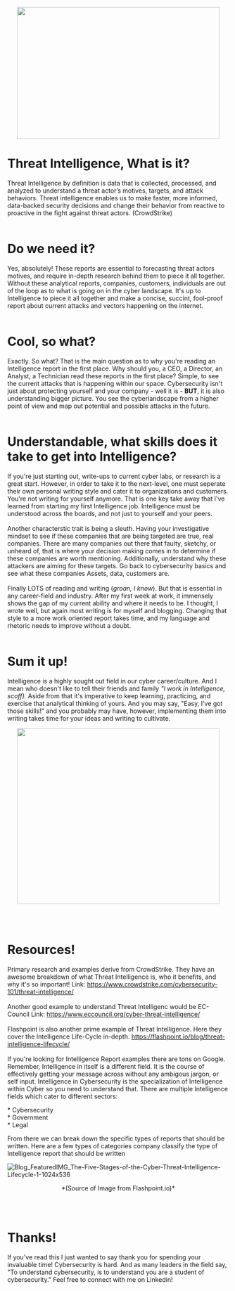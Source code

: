 <p align="center">
  <img width="460" height="300" src="https://user-images.githubusercontent.com/88797481/192114100-822cf5d5-81bc-4c9c-a8e4-f124e0df217e.jpg">
</p>


# Threat Intelligence, What is it? 


Threat Intelligence by definition is data that is collected, processed, and analyzed to understand a threat actor’s motives, targets, and attack behaviors. Threat intelligence enables us to make faster, more informed, data-backed security decisions and change their behavior from reactive to proactive in the fight against threat actors. (CrowdStrike)
</br>
</br> 
# Do we need it?

Yes, absolutely! These reports are essential to forecasting threat actors motives, and require in-depth research behind them to piece it all together. Without these
analytical reports, companies, customers, individuals are out of the loop as to what is going on in the cyber landscape. It's up to Intelligence to piece it 
all together and make a concise, succint, fool-proof report about current attacks and vectors happening on the internet.
</br>
</br>
# Cool, so what?

Exactly. So what? That is the main question as to why you're reading an Intelligence report in the first place. Why should you, a CEO, a Director, an Analyst, a Technician
read these reports in the first place? Simple, to see the current attacks that is happening within our space. Cybersecurity isn't just about protecting yourself
and your company - well it is - **BUT**, it is also understanding bigger picture. You see the cyberlandscape from a higher point of view and map out potential and possible attacks
in the future.
</br>
</br>
# Understandable, what skills does it take to get into Intelligence?

If you're just starting out, write-ups to current cyber labs, or research is a great start. However, in order to take it to the next-level, one must seperate their
own personal writing style and cater it to organizations and customers. You're not writing for yourself anymore. That is one key take away that I've learned from starting
my first Intelligence job. Intelligence must be understood across the boards, and not just to yourself and your peers. 
</br>
</br>
Another characterstic trait is being a sleuth. Having your investigative mindset to see if these companies that are being targeted are true, real companies. 
There are many companies out there that faulty, sketchy, or unheard of, that is where your decision making comes in to determine if these companies are worth mentioning.
Additionally, understand why these attackers are aiming for these targets. Go back to cybersecurity basics and see what these companies Assets, data, customers are. 
</br>
</br>
Finally LOTS of reading and writing (*groan, I know*). But that is essential in any career-field and industry. After my first week at work, it immensely shows the gap of my current
ability and where it needs to be. I thought, I wrote well, but again most writing is for myself and blogging. Changing that style to a more work oriented report takes time, and my language and
rhetoric needs to improve without a doubt.
</br>
</br>
# Sum it up!

Intelligence is a highly sought out field in our cyber career/culture. And I mean who doesn't like to tell their friends and family *"I work in Intelligence, scoff).* 
Aside from that it's imperative to keep learning, practicing, and exercise that analytical thinking of yours. And you may say, "Easy, I've got those skills!" and you 
probably may have, however, implementing them into writing takes time for your ideas and writing to cultivate.
</br>
<p align="center">
  <img width="460" height="400" src="https://media.giphy.com/media/f4DCRyH9G2jJjusFNh/giphy.gif">
</p>
</br>
</br>

# Resources!

Primary research and examples derive from CrowdStrike. They have an awesome breakdown of what Threat Intelligence is, who it benefits, and why it's so important! Link: https://www.crowdstrike.com/cybersecurity-101/threat-intelligence/
</br>
</br>
Another good example to understand Threat Intelligenc would be EC-Council Link: https://www.eccouncil.org/cyber-threat-intelligence/
</br>
</br>
Flashpoint is also another prime example of Threat Intelligence. Here they cover the Intelligence Life-Cycle in-depth. https://flashpoint.io/blog/threat-intelligence-lifecycle/
</br>
</br>
If you're looking for Intelligence Report examples there are tons on Google. Remember, Intelligence in itself is a different field. It is the course of 
effectively getting your message across without any ambigous jargon, or self input. Intelligence in Cybersecurity is the specialization of Intelligence 
within Cyber so you need to understand that. There are multiple Intelligence fields which cater to different sectors:
<p align="left">
  * Cybersecurity
  </br>
  * Government
  </br>
  * Legal
</p>
From there we can break down the specific types of reports that should be written. Here are a few types of categories company classify the type of Intelligence report that should be written
</br>

![Blog_FeaturedIMG_The-Five-Stages-of-the-Cyber-Threat-Intelligence-Lifecycle-1-1024x536](https://user-images.githubusercontent.com/88797481/192115485-387e5291-2dc6-4c7c-a8d8-f63b2708ffbc.png)
<p align="center">
*(Source of Image from Flashpoint.io)*
</p>
</br>
</br>

# Thanks!
If you've read this I just wanted to say thank you for spending your invaluable time! Cybersecurity is hard. And as many leaders in the field say, "To understand cybersecurity,
is to understand you are a student of cybersecurity." Feel free to connect with me on Linkedin!
